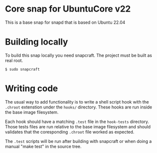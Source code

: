 # Core snap for UbuntuCore v22

This is a base snap for snapd that is based on Ubuntu 22.04

# Building locally

To build this snap locally you need snapcraft. The project must be built as real root.

```
$ sudo snapcraft
```

# Writing code

The usual way to add functionality is to write a shell script hook
with the `.chroot` extenstion under the `hooks/` directory. These hooks
are run inside the base image filesystem.

Each hook should have a matching `.test` file in the `hook-tests`
directory. Those tests files are run relative to the base image
filesystem and should validates that the coresponding `.chroot` file
worked as expected.

The `.test` scripts will be run after building with snapcraft or when
doing a manual "make test" in the source tree.


